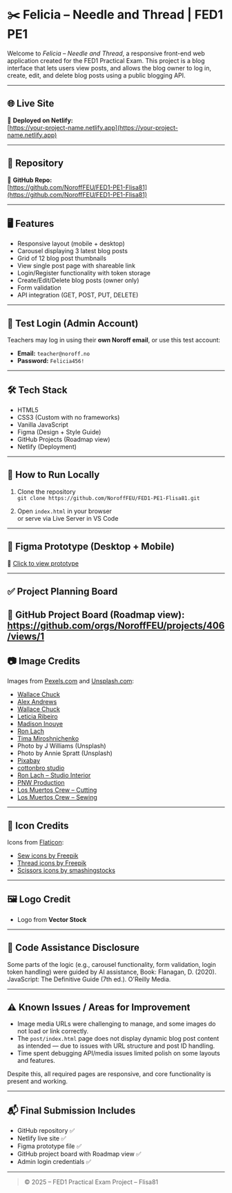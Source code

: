 # ✂️ Felicia – Needle and Thread | FED1 PE1

Welcome to *Felicia – Needle and Thread*, a responsive front-end web application created for the FED1 Practical Exam. This project is a blog interface that lets users view posts, and allows the blog owner to log in, create, edit, and delete blog posts using a public blogging API.

---

## 🌐 Live Site

🔗 **Deployed on Netlify:**  
[https://your-project-name.netlify.app](https://your-project-name.netlify.app)

---

## 📁 Repository

🔗 **GitHub Repo:**  
[https://github.com/NoroffFEU/FED1-PE1-Flisa81](https://github.com/NoroffFEU/FED1-PE1-Flisa81)

---

## 🖥️ Features

- Responsive layout (mobile + desktop)
- Carousel displaying 3 latest blog posts
- Grid of 12 blog post thumbnails
- View single post page with shareable link
- Login/Register functionality with token storage
- Create/Edit/Delete blog posts (owner only)
- Form validation
- API integration (GET, POST, PUT, DELETE)

---

## 🔐 Test Login (Admin Account)

Teachers may log in using their **own Noroff email**, or use this test account:

- **Email:** `teacher@noroff.no`  
- **Password:** `Felicia456!`

---

## 🛠️ Tech Stack

- HTML5  
- CSS3 (Custom with no frameworks)  
- Vanilla JavaScript  
- Figma (Design + Style Guide)  
- GitHub Projects (Roadmap view)  
- Netlify (Deployment)

---

## 🚀 How to Run Locally

1. Clone the repository  
   `git clone https://github.com/NoroffFEU/FED1-PE1-Flisa81.git`

2. Open `index.html` in your browser  
   or serve via Live Server in VS Code


---

## 🎨 Figma Prototype (Desktop + Mobile)

🔗 [Click to view prototype](https://www.figma.com/proto/EYCk7RM7QG1TPDbWa9JmL0/Felicia-%E2%80%93-Needle-and-Thread-%7C-FED1-Project?node-id=1-237&t=KV4LenzzmdWv3T2m-1)

---

## ✅ Project Planning Board

🔗 **GitHub Project Board (Roadmap view):**  
https://github.com/orgs/NoroffFEU/projects/406/views/1
---

## 📷 Image Credits

Images from [Pexels.com](https://www.pexels.com) and [Unsplash.com](https://unsplash.com):

- [Wallace Chuck](https://www.pexels.com/nb-no/bilde/person-hender-kreativ-arbeide-2973392/)
- [Alex Andrews](https://www.pexels.com/nb-no/bilde/821735/)
- [Wallace Chuck](https://www.pexels.com/nb-no/bilde/person-hender-arbeide-metall-2973399/)
- [Leticia Ribeiro](https://www.pexels.com/nb-no/bilde/2249290/)
- [Madison Inouye](https://www.pexels.com/nb-no/bilde/1937336/)
- [Ron Lach](https://www.pexels.com/photo/woman-checking-a-shirt-7776137/)
- [Tima Miroshnichenko](https://www.pexels.com/photo/tailor-at-work-6764943/)
- Photo by J Williams (Unsplash)
- Photo by Annie Spratt (Unsplash)
- [Pixabay](https://www.pexels.com/photo/close-up-of-row-325876/)
- [cottonbro studio](https://www.pexels.com/photo/person-hand-embroidering-on-black-textile-3838689/)
- [Ron Lach – Studio Interior](https://www.pexels.com/photo/interior-of-fashion-designer-studio-9849657/)
- [PNW Production](https://www.pexels.com/photo/a-blazer-and-a-purse-hanging-9218538/)
- [Los Muertos Crew – Cutting](https://www.pexels.com/photo/a-person-cutting-a-fabric-7998238/)
- [Los Muertos Crew – Sewing](https://www.pexels.com/photo/a-person-wearing-a-diamond-ring-using-a-sewing-machine-7998338/)

---

## 🧵 Icon Credits

Icons from [Flaticon](https://www.flaticon.com):

- [Sew icons by Freepik](https://www.flaticon.com/free-icons/sew)
- [Thread icons by Freepik](https://www.flaticon.com/free-icons/thread)
- [Scissors icons by smashingstocks](https://www.flaticon.com/free-icons/scissors)

---

## 🖼️ Logo Credit

- Logo from **Vector Stock**

---

## 🤖 Code Assistance Disclosure

Some parts of the logic (e.g., carousel functionality, form validation, login token handling) were guided by AI assistance, 
Book: Flanagan, D. (2020). JavaScript: The Definitive Guide (7th ed.). O'Reilly Media.

---

## ⚠️ Known Issues / Areas for Improvement

- Image media URLs were challenging to manage, and some images do not load or link correctly.
- The `post/index.html` page does not display dynamic blog post content as intended — due to issues with URL structure and post ID handling.
- Time spent debugging API/media issues limited polish on some layouts and features.

Despite this, all required pages are responsive, and core functionality is present and working.

---

## 📬 Final Submission Includes

- GitHub repository ✅  
- Netlify live site ✅  
- Figma prototype file ✅  
- GitHub project board with Roadmap view ✅  
- Admin login credentials ✅  

---

> © 2025 – FED1 Practical Exam Project – Flisa81
